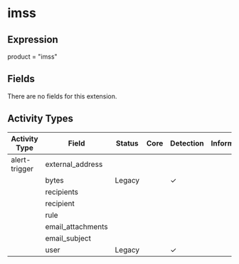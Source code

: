 imss
====

Expression
----------

product = "imss"

Fields
------

There are no fields for this extension.

Activity Types
--------------

| Activity Type | Field             | Status | Core | Detection | Informational |
| ------------- | ----------------- | ------ | ---- | --------- | ------------- |
| alert-trigger | external_address  |        |      |           |               |
|               | bytes             | Legacy |      | &#10003;  |               |
|               | recipients        |        |      |           |               |
|               | recipient         |        |      |           |               |
|               | rule              |        |      |           |               |
|               | email_attachments |        |      |           |               |
|               | email_subject     |        |      |           |               |
|               | user              | Legacy |      | &#10003;  |               |


